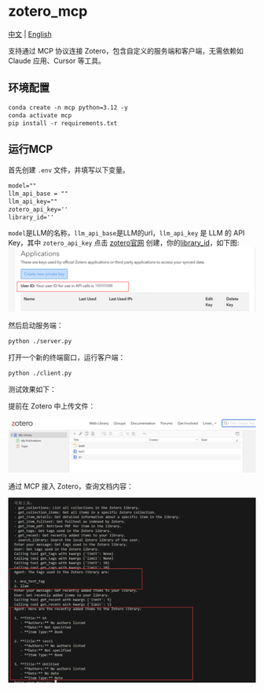 # zotero_mcp
[中文](./README_zh.md) | [English](./README.md)

支持通过 MCP 协议连接 Zotero，包含自定义的服务端和客户端，无需依赖如 Claude 应用、Cursor 等工具。
## 环境配置
```
conda create -n mcp python=3.12 -y
conda activate mcp
pip install -r requirements.txt
```

## 运行MCP

首先创建 `.env` 文件，并填写以下变量。

```
model=""
llm_api_base = ""
llm_api_key=""
zotero_api_key=''
library_id=''
```
`model`是LLM的名称，`llm_api_base`是LLM的url，`llm_api_key` 是 LLM 的 API Key，其中 `zotero_api_key` 点击 [zotero官网](https://www.zotero.org/settings/keys) 创建，你的[library_id](https://www.zotero.org/settings/keys)，如下图:
![library_id](./img/user_id.png)

然后启动服务端：
```bash
python ./server.py
```

打开一个新的终端窗口，运行客户端：
```bash
python ./client.py
```

测试效果如下：

提前在 Zotero 中上传文件：

![Zotero 上传文件截图](./img/image.png)

通过 MCP 接入 Zotero，查询文档内容：

![查询文档内容截图](./img/image-1.png)
